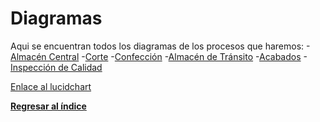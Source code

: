 # Diagramas
Aqui se encuentran todos los diagramas de los procesos que haremos:
-[Almacén Central](Diagrama%20de%20procesos%20de%20Vircatex%20-%20Almacen%20central.png)
-[Corte](Diagrama%20de%20procesos%20de%20Vircatex%20-%20Area%20de%20Corte.png)
-[Confección](Diagrama%20de%20procesos%20de%20Vircatex%20-%20Area%20de%20Confeccion.png)
-[Almacén de Tránsito](Diagrama%20de%20procesos%20de%20Vircatex%20-%20Almacen%20de%20transito.png)
-[Acabados](Diagrama%20de%20procesos%20de%20Vircatex%20-%20Area%20de%20acabados.png)
-[Inspección de Calidad](Diagrama%20de%20procesos%20de%20Vircatex%20-%20Area%20de%20calidad.png)


[Enlace al lucidchart](https://lucid.app/lucidchart/4e1b64b9-b538-4c39-8055-ec071c24a962/edit?viewport_loc=-1203%2C-239%2C6124%2C3084%2CPZ.o.pMj1br5&invitationId=inv_4a10cfdb-e4d7-4012-9a72-99d6e7094360)

**[Regresar al índice](../../README.md)**